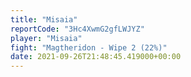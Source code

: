 ```yaml
---
title: "Misaia"
reportCode: "3Hc4XwmG2gfLWJYZ"
player: "Misaia"
fight: "Magtheridon - Wipe 2 (22%)"
date: 2021-09-26T21:48:45.419000+00:00
---
```

